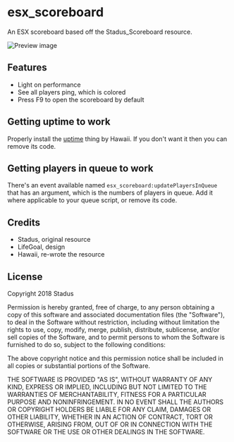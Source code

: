 # esx_scoreboard

An ESX scoreboard based off the Stadus_Scoreboard resource.

![Preview image](https://i.imgur.com/tmnt0AW.png)

## Features

- Light on performance
- See all players ping, which is colored
- Press F9 to open the scoreboard by default

## Getting uptime to work

Properly install the [uptime](https://forum.fivem.net/t/release-show-uptime-in-server-list/162956) thing by Hawaii. If you don't want it then you can remove its code.

## Getting players in queue to work

There's an event available named `esx_scoreboard:updatePlayersInQueue` that has an argument, which is the numbers of players in queue. Add it where applicable to your queue script, or remove its code.

## Credits

- Stadus, original resource
- LifeGoal, design
- Hawaii, re-wrote the resource

## License

Copyright 2018 Stadus

Permission is hereby granted, free of charge, to any person obtaining a copy of this software and associated documentation files (the "Software"), to deal in the Software without restriction, including without limitation the rights to use, copy, modify, merge, publish, distribute, sublicense, and/or sell copies of the Software, and to permit persons to whom the Software is furnished to do so, subject to the following conditions:

The above copyright notice and this permission notice shall be included in all copies or substantial portions of the Software.

THE SOFTWARE IS PROVIDED "AS IS", WITHOUT WARRANTY OF ANY KIND, EXPRESS OR IMPLIED, INCLUDING BUT NOT LIMITED TO THE WARRANTIES OF MERCHANTABILITY, FITNESS FOR A PARTICULAR PURPOSE AND NONINFRINGEMENT. IN NO EVENT SHALL THE AUTHORS OR COPYRIGHT HOLDERS BE LIABLE FOR ANY CLAIM, DAMAGES OR OTHER LIABILITY, WHETHER IN AN ACTION OF CONTRACT, TORT OR OTHERWISE, ARISING FROM, OUT OF OR IN CONNECTION WITH THE SOFTWARE OR THE USE OR OTHER DEALINGS IN THE SOFTWARE.
